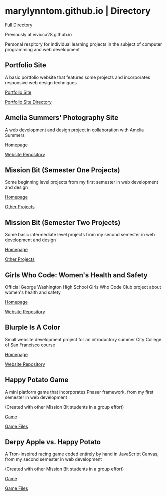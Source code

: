 # marylynntom.github.io | Directory

[Full Directory](https://github.com/marylynntom/marylynntom.github.io/)

Previously at vivicca28.github.io

Personal respitory for individual learning projects in the subject of computer programming and web development


## Portfolio Site

A basic portfolio website that features some projects and incorporates responsive web design techniques

[Portfolio Site](https://marylynntom.github.io/UdacityPortfolioSite/index.html)

[Portfolio Site Directory](https://github.com/marylynntom/UdacityPortfolioSite/tree/master/)


## Amelia Summers' Photography Site

A web development and design project in collaboration with Amelia Summers

[Homepage](https://ameliasummers.github.io/index.html)

[Website Repository](https://www.github.com/ameliasummers/ameliasummers.github.io/tree/master/)


## Mission Bit (Semester One Projects)

Some beginning level projects from my first semester in web development and design

[Homepage](https://marylynntom.github.io/missionBit/index.html)

[Other Projects](https://github.com/marylynntom/missionBit/tree/master/)


## Mission Bit (Semester Two Projects)

Some basic intermediate level projects from my second semester in web development and design

[Homepage](https://marylynntom.github.io/missionBit2/index.html)

[Other Projects](https://github.com/marylynntom/missionBit2/tree/master/)


## Girls Who Code: Women's Health and Safety

Official George Washington High School Girls Who Code Club project about women's health and safety

[Homepage](https://washingtongwc.github.io/index.html)

[Website Repository](https://www.github.com/washingtongwc/washingtongwc.github.io/tree/master/)


## Blurple Is A Color

Small website development project for an introductory summer City College of San Francisco course

[Homepage](https://marylynntom.github.io/BlurpleIsAColor/index.html)

[Website Repository](https://www.github.com/marylynntom/BlurpleIsAColor/tree/master/)


## Happy Potato Game

A mini platform game that incorporates Phaser framework, from my first semester in web development

(Created with other Mission Bit students in a group effort)

[Game](https://marylynntom.github.io/HappyPotato/index.html)

[Game Files](https://github.com/marylynntom/HappyPotato/tree/master/)

## Derpy Apple vs. Happy Potato

A Tron-inspired racing game coded entirely by hand in JavaScript Canvas, from my second semester in web development

(Created with other Mission Bit students in a group effort)

[Game](https://marylynntom.github.io/derpyAppleVsHappyPotato)

[Game Files](https://github.com/marylynntom/derpyAppleVsHappyPotato/tree/master/)
